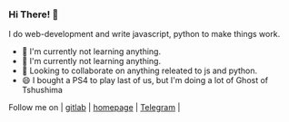 ### Hi There! 👋
I do web-development and write javascript, python to make things work.

- 🔭 I'm currently not learning anything.
- 🌱 I'm currently not learning anything.
- 👯 Looking to collaborate on anything releated to js and python.
- 😄 I bought a PS4 to play last of us, but I'm doing a lot of Ghost of Tshushima

Follow me on | [gitlab](https://gitlab.com/ckpro) | [homepage](https://ckpro.in/) | [Telegram](https://telegram.me/ckpro) |

<!--
**lazydeveloper/lazydeveloper** is a ✨ _special_ ✨ repository because its `README.md` (this file) appears on your GitHub profile.

Here are some ideas to get you started:

- 🔭 I’m currently working on ...
- 🌱 I’m currently learning ...
- 👯 I’m looking to collaborate on ...
- 🤔 I’m looking for help with ...
- 💬 Ask me about ...
- 📫 How to reach me: ...
- 😄 Pronouns: ...
- ⚡ Fun fact: ...
-->
